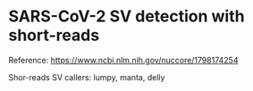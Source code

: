 # SARS-CoV-2 SV detection with short-reads

Reference: https://www.ncbi.nlm.nih.gov/nuccore/1798174254

Shor-reads SV callers: lumpy, manta, delly
